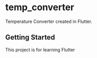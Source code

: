 # temp_converter
Temperature Converter created in Flutter.

## Getting Started

This project is for learning Flutter
